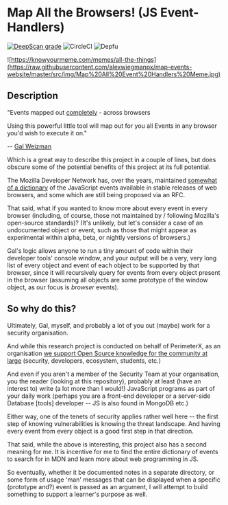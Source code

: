 # Map All the Browsers! (JS Event-Handlers)

[![DeepScan grade](https://deepscan.io/api/teams/11583/projects/14477/branches/270681/badge/grade.svg)](https://deepscan.io/dashboard#view=project&tid=11583&pid=14477&bid=270681)
![CircleCI](https://img.shields.io/circleci/build/github/alexwiegmanpx/map-events/development?token=df2fa5d58721a5670674b82841a4c459ec94506e)
![Depfu](https://img.shields.io/depfu/alexwiegmanpx/map-events?style=plastic)

![https://knowyourmeme.com/memes/all-the-things](https://raw.githubusercontent.com/alexwiegmanpx/map-events-website/master/src/img/Map%20All%20Event%20Handlers%20Meme.jpg)

## Description

"Events mapped out [completely](https://perimeterx.github.io/map-events-website/) - across browsers

Using this powerful little tool will map out for you all Events in any browser you'd wish to execute it on."

-- [Gal Weizman](https://weizman.github.io/)

Which is a great way to describe this project in a couple of lines, but does obscure some of the potential benefits of this project at its full potential.

The Mozilla Developer Network has, over the years, maintained [somewhat of a dictionary](https://developer.mozilla.org/en-US/docs/Web/API/Window) of the JavaScript events available in stable releases of web browsers, and some which are still being proposed via an RFC. 

That said, what if you wanted to know more about every event in every browser (including, of course, those not maintained by / following Mozilla's open-source standards)? (It's unlikely, but let's consider a case of an undocumented object or event, such as those that might appear as experimental within alpha, beta, or nightly versions of browsers.)

Gal's logic allows anyone to run a tiny amount of code within their developer tools' console window, and your output will be a very, very long list of every object and event of each object to be supported by that browser, since it will recursively query for events from every object present in the browser (assuming all objects are some prototype of the window object, as our focus is _browser_ events).

## So why do this?

Ultimately, Gal, myself, and probably a lot of you out (maybe) work for a security organisation.

And while this research project is conducted on behalf of PerimeterX, as an organisation [we support Open Source knowledge for the community at large](https://www.globenewswire.com/news-release/2020/10/06/2104341/0/en/Snyk-and-PerimeterX-Partner-to-Address-Open-Source-JavaScript-Risk-Increasingly-Common-in-Web-Applications.html) (security, developers, ecosystem, students, etc.)

And even if you aren't a member of the Security Team at your organisation, you the reader (looking at this repository), probably at least (have an interest to) write (a lot more than I would!) JavaScript programs as part of your daily work (perhaps you are a front-end developer or a server-side Database [tools] developer -- JS is also found in MongoDB etc.)

Either way, one of the tenets of security applies rather well here -- the first step of knowing vulnerabilities is knowing the threat landscape. And having every event from every object is a good first step in that direction.

That said, while the above is interesting, this project also has a second meaning for me. It is incentive for me to find the entire dictionary of events to search for in MDN and learn more about web programming in JS.

So eventually, whether it be documented notes in a separate directory, or some form of usage 'man' messages that can be displayed when a specific (prototype and?) event is passed as an argument, I will attempt to build something to support a learner's purpose as well.
